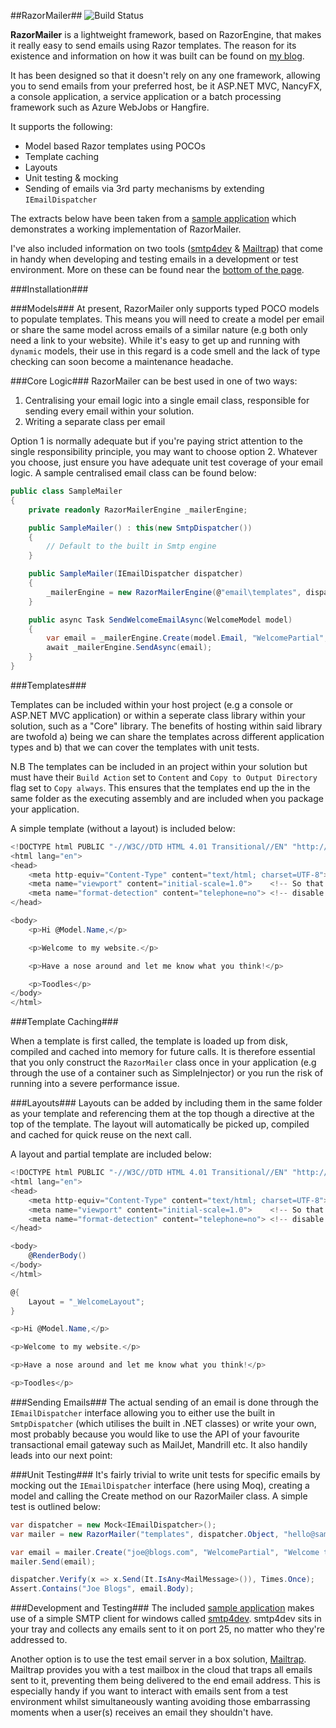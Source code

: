 ##RazorMailer##
![Build Status](https://westridgedesign.visualstudio.com/_apis/public/build/definitions/821eded2-7e35-482d-9589-e62425bf523a/2/badge "Build Status")

**RazorMailer** is a lightweight framework, based on RazorEngine, that makes it really easy to send emails using Razor templates.  The reason for its existence and information on how it was built can be found on [my blog](http://jonleigh.me/creating-a-new-email-framework-for-dot-net/).  

It has been designed so that it doesn't rely on any one framework, allowing you to send emails from your preferred host, be it ASP.NET MVC, NancyFX, a console application, a service application or a batch processing framework such as Azure WebJobs or Hangfire.

It supports the following:

* Model based Razor templates using POCOs
* Template caching
* Layouts
* Unit testing & mocking
* Sending of emails via 3rd party mechanisms by extending ``IEmailDispatcher``

The extracts below have been taken from a [sample application](https://github.com/jonleigh/RazorMailer/tree/master/samples) which demonstrates a working implementation of RazorMailer.  

I've also included information on two tools ([smtp4dev](http://smtp4dev.codeplex.com/) & [Mailtrap](https://mailtrap.io/)) that come in handy when developing and testing emails in a development or test environment.  More on these can be found near the [bottom of the page](#development-and-testing).

###Installation###

###Models###
At present, RazorMailer only supports typed POCO models to populate templates.  This means you will need to create a model per email or share the same model across emails of a similar nature (e.g both only need a link to your website).  While it's easy to get up and running with ``dynamic`` models, their use in this regard is a code smell and the lack of type checking can soon become a maintenance headache.

###Core Logic###
RazorMailer can be best used in one of two ways:

1. Centralising your email logic into a single email class, responsible for sending every email within your solution.
2. Writing a separate class per email

Option 1 is normally adequate but if you're paying strict attention to the single responsibility principle, you may want to choose option 2.  Whatever you choose, just ensure you have adequate unit test coverage of your email logic.  A sample centralised email class can be found below:

```csharp
public class SampleMailer
{
	private readonly RazorMailerEngine _mailerEngine;

	public SampleMailer() : this(new SmtpDispatcher())
	{
		// Default to the built in Smtp engine
	}

	public SampleMailer(IEmailDispatcher dispatcher)
	{
		_mailerEngine = new RazorMailerEngine(@"email\templates", dispatcher, "hello@example.com", "Sample Website");
	}

	public async Task SendWelcomeEmailAsync(WelcomeModel model)
	{
		var email = _mailerEngine.Create(model.Email, "WelcomePartial", "Welcome to my Example Application", model);
		await _mailerEngine.SendAsync(email);
	}
}
```	

###Templates###

Templates can be included within your host project (e.g a console or ASP.NET MVC application) or within a seperate class library within your solution, such as a "Core" library.  The benefits of hosting within said library are twofold a) being we can share the templates across different application types and b) that we can cover the templates with unit tests.

N.B The templates can be included in an project within your solution but must have their ``Build Action`` set to ``Content`` and ``Copy to Output Directory`` flag set to ``Copy always``.  This ensures that the templates end up the in the same folder as the executing assembly and are included when you package your application.

A simple template (without a layout) is included below:

```csharp
<!DOCTYPE html PUBLIC "-//W3C//DTD HTML 4.01 Transitional//EN" "http://www.w3.org/TR/html4/loose.dtd">
<html lang="en">
<head>
    <meta http-equiv="Content-Type" content="text/html; charset=UTF-8">
    <meta name="viewport" content="initial-scale=1.0">    <!-- So that mobile webkit will display zoomed in -->
    <meta name="format-detection" content="telephone=no"> <!-- disable auto telephone linking in iOS -->
</head>

<body>
    <p>Hi @Model.Name,</p>

    <p>Welcome to my website.</p>

    <p>Have a nose around and let me know what you think!</p>

    <p>Toodles</p>
</body>
</html>
```


###Template Caching###

When a template is first called, the template is loaded up from disk, compiled and cached into memory for future calls.  It is therefore essential that you only construct the ``RazorMailer`` class once in your application (e.g through the use of a container such as SimpleInjector) or you run the risk of running into a severe performance issue.

###Layouts###
Layouts can be added by including them in the same folder as your template and referencing them at the top though a directive at the top of the template.  The layout will automatically be picked up, compiled and cached for quick reuse on the next call.

A layout and partial template are included below:

```csharp
<!DOCTYPE html PUBLIC "-//W3C//DTD HTML 4.01 Transitional//EN" "http://www.w3.org/TR/html4/loose.dtd">
<html lang="en">
<head>
    <meta http-equiv="Content-Type" content="text/html; charset=UTF-8">
    <meta name="viewport" content="initial-scale=1.0">    <!-- So that mobile webkit will display zoomed in -->
    <meta name="format-detection" content="telephone=no"> <!-- disable auto telephone linking in iOS -->
</head>

<body>
    @RenderBody()
</body>
</html>
```

```csharp
@{
    Layout = "_WelcomeLayout";
}

<p>Hi @Model.Name,</p>

<p>Welcome to my website.</p>

<p>Have a nose around and let me know what you think!</p>

<p>Toodles</p>
```

###Sending Emails###
The actual sending of an email is done through the ``IEmailDispatcher`` interface allowing you to either use the built in ``SmtpDispatcher`` (which utilises the built in .NET classes) or write your own, most probably because you would like to use the API of your favourite transactional email gateway such as MailJet, Mandrill etc.  It also handily leads into our next point:

###Unit Testing###
It's fairly trivial to write unit tests for specific emails by mocking out the ``IEmailDispatcher`` interface (here using Moq), creating a model and calling the Create method on our RazorMailer class.  A simple test is outlined below:

```csharp
var dispatcher = new Mock<IEmailDispatcher>();
var mailer = new RazorMailer("templates", dispatcher.Object, "hello@sampleapp.com", "SampleApp");

var email = mailer.Create("joe@blogs.com", "WelcomePartial", "Welcome to our service", new WelcomeModel { Name = "Joe Blogs" });
mailer.Send(email);

dispatcher.Verify(x => x.Send(It.IsAny<MailMessage>()), Times.Once);
Assert.Contains("Joe Blogs", email.Body);
```

###Development and Testing###
The included [sample application](https://github.com/jonleigh/RazorMailer/tree/master/samples) makes use of a simple SMTP client for windows called [smtp4dev](http://smtp4dev.codeplex.com/). smtp4dev sits in your tray and collects any emails sent to it on port 25, no matter who they're addressed to.

Another option is to use the test email server in a box solution, [Mailtrap](https://mailtrap.io/). Mailtrap provides you with a test mailbox in the cloud that traps all emails sent to it, preventing them being delivered to the end email address. This is especially handy if you want to interact with emails sent from a test environment whilst simultaneously wanting avoiding those embarrassing moments when a user(s) receives an email they shouldn't have.


